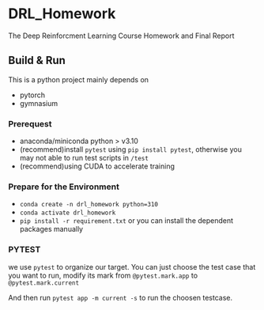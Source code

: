 # DRL_Homework

The Deep Reinforcment Learning Course Homework and Final Report

## Build & Run

This is a python project mainly depends on 

- pytorch
- gymnasium

### Prerequest

- anaconda/miniconda python > v3.10
- (recommend)install `pytest` using `pip install pytest`, otherwise you may not able to run test scripts in `/test` 
- (recommend)using CUDA to accelerate training 

### Prepare for the Environment

- `conda create -n drl_homework python=310`
- `conda activate drl_homework`
- `pip install -r requirement.txt` or you can install the dependent packages manually

### PYTEST

we use `pytest` to organize our target. You can just choose the test case that you want to run, modify its mark from `@pytest.mark.app` to `@pytest.mark.current`

And then run `pytest app -m current -s` to run the choosen testcase.

